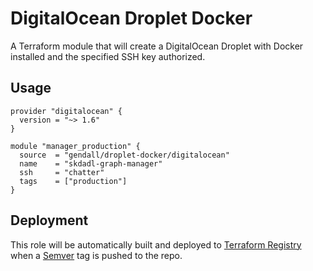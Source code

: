 # DigitalOcean Droplet Docker

A Terraform module that will create a DigitalOcean Droplet with Docker installed and the specified SSH key authorized.

## Usage

```hcl
provider "digitalocean" {
  version = "~> 1.6"
}

module "manager_production" {
  source  = "gendall/droplet-docker/digitalocean"
  name    = "skdadl-graph-manager"
  ssh     = "chatter"
  tags    = ["production"]
}
```

## Deployment

This role will be automatically built and deployed to [Terraform Registry](https://registry.terraform.io/modules/gendall) when a [Semver](https://semver.org) tag is pushed to the repo.
